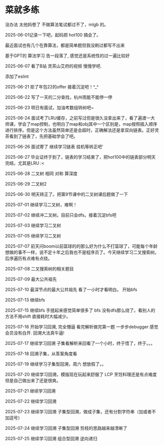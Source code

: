 # 菜就多练

没办法 太他妈卷了 不做算法笔试都过不了，mlgb 的。

2025-06-01记录一下吧，起码把 hot100 搞会了。

最近面试也有几个在靠算法，都是简单题但我没刷过都写不出来

基于GPT的 算法学习 告一段落了, 感觉还是系统性的过一遍比较好

2025-06-07 看了B站 灵茶山艾府的视频 慢慢学吧.

添加了eslint

2025-06-21 拒了年包22的offer 接着沉淀吧！^\_^

2025-06-22 写了一天的二分查找，杭州雨能不能停一停

2025-06-23 明日有面试，加油考数组转树吧~

2025-06-24 面试考了LRU缓存，之前写过但是很久没拿出来了，看了遍渡一大师课，学会了map控制，也明白了map和obj其中一个区别是，map按照插入顺序进行排序。但是这个方法虽然简单还是会超时，正确解法还是拿双向链表。正好灵茶看到了链表了，先把基础学会了吧。

2025-06-26 面试寄了 继续学习链表 挂机等转正吧'

2025-06-27 毕业证终于到了，链表的学习结束了，把hot100中的链表部分明天完结，尤其是LRU :<

2025-06-28 二叉树 相同 对称 算深度

2025-06-29 二叉树2

2025-06-30 明天转正了。把第9节课中的二叉树课后题做了一下

2025-07-01 继续学习二叉树，难啊！

2025-07-02 继续冲二叉树。目前只会dfs。接着沉淀bfs吧

2025-07-03 继续学习二叉树

2025-07-05 继续学习二叉树

2025-07-07 前天问boom以前篮球的的那么好为什么不打篮球了，可能每个年龄想做的事不一样，说不定十年之后我也不是程序员了。今天继续学习二叉搜索树。后序遍历有点难有点绕。

2025-07-08 二叉搜索树的相关题目

2025-07-09 最大公共祖先

2025-07-10 最深节点的最大公共祖先 看了一小时才看明白。 开始bfs

2025-07-13 继续bfs

2025-07-15 继续bfs 手搓起来感觉简单很多了 bfs 没有dfs那么绕了。看别人的方法不用shift 直接耗时大幅减少。

2025-07-16 开始学习回溯, 完全懵逼 看完解析做完第一题 一步步debugger 感觉会员没有白开. 回溯大法真牛逼!

2025-07-17 继续学习回溯 子集看解析来回看了一个小时，终于悟了，终于。。。

2025-07-18 回溯子集，从答案角度看

2025-07-19 继续学习子集型回溯，周六 想放假了。。

2025-07-20 继续学习回溯，模版现在玩起来舒服了 LCP 烹饪料理还是有点难度 但是自己做出来了还是很爽。

2025-07-21 继续学习回溯

2025-07-22 继续学习回溯

2025-07-23 继续学习回溯 子集型回溯，做成子集，还有分割字符串（加或者不加逗号）

2025-07-24 继续学习回溯 子集型回溯 剪枝的思路越来越清晰了

2025-07-25 继续学习回溯 组合型回溯 逆向递归
